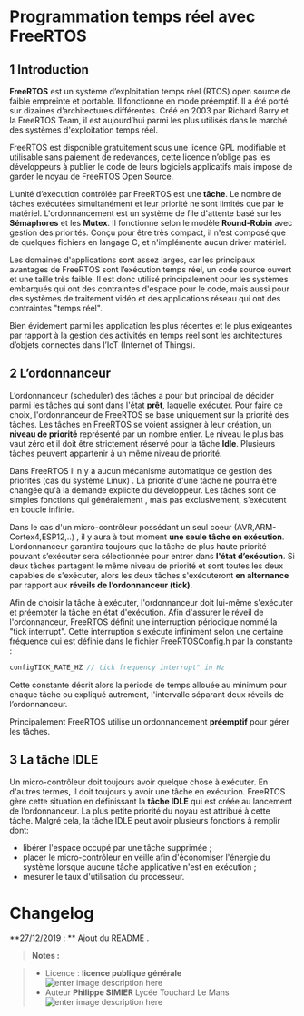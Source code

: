 ﻿# Programmation temps réel avec FreeRTOS 

## 1 Introduction
**FreeRTOS** est un système d’exploitation temps réel (RTOS) open source de faible empreinte et portable. Il fonctionne en mode préemptif. Il a été porté sur dizaines d’architectures différentes. Créé en 2003 par Richard Barry et la FreeRTOS Team, il est aujourd’hui parmi les plus utilisés dans le marché des systèmes d'exploitation temps réel.

FreeRTOS est disponible gratuitement sous une licence GPL modifiable et utilisable sans paiement de redevances, cette licence n’oblige pas les développeurs à publier le code de leurs logiciels applicatifs mais impose de garder le noyau de FreeRTOS Open Source.

L’unité d’exécution contrôlée par FreeRTOS est une **tâche**. Le nombre de tâches exécutées simultanément et leur priorité ne sont limités que par le matériel.
L'ordonnancement est un système de file d'attente basé sur les **Sémaphores** et les **Mutex**. Il fonctionne selon le modèle **Round-Robin** avec gestion des priorités. Conçu pour être très compact, il n'est composé que de quelques fichiers en langage C, et n'implémente aucun driver matériel.

Les domaines d'applications sont assez larges, car les principaux avantages de FreeRTOS sont l’exécution temps réel, un code source ouvert et une taille très faible. Il est donc utilisé principalement pour les systèmes embarqués qui ont des contraintes d'espace pour le code, mais aussi pour des systèmes de traitement vidéo et des
applications réseau qui ont des contraintes "temps réel".

Bien évidement parmi les application les plus récentes et le plus exigeantes par rapport à la gestion des activités en temps réel sont les architectures d’objets connectés dans l’IoT (Internet of Things).

## 2 L’ordonnanceur
L’ordonnanceur (scheduler) des tâches a pour but principal de décider parmi les tâches qui sont dans l'état **prêt**, laquelle exécuter. Pour faire ce choix, l'ordonnanceur de FreeRTOS se base uniquement sur la priorité des tâches. Les tâches en FreeRTOS se voient assigner à leur création, un **niveau de priorité** représenté par un nombre entier. Le niveau le plus bas vaut zéro et il doit être strictement réservé pour la tâche **Idle**. Plusieurs tâches peuvent appartenir à un même niveau de priorité.

Dans FreeRTOS Il n'y a aucun mécanisme automatique de gestion des priorités (cas du système Linux) . La priorité d'une tâche ne pourra être changée qu'à la demande explicite du développeur. Les tâches sont de simples fonctions qui généralement , mais pas exclusivement, s’exécutent en boucle infinie.

Dans le cas d'un micro-contrôleur possédant un seul coeur (AVR,ARM-Cortex4,ESP12,..) , il y aura à tout moment **une seule tâche en exécution**. L’ordonnanceur garantira toujours que la tâche de plus haute priorité pouvant s’exécuter sera sélectionnée pour entrer dans **l'état d’exécution**. Si deux tâches partagent le même niveau de priorité et sont toutes les deux capables de s'exécuter, alors les deux tâches s'exécuteront **en alternance** par rapport aux **réveils de l’ordonnanceur (tick)**.

Afin de choisir la tâche à exécuter, l'ordonnanceur doit lui-même s'exécuter et préempter la tâche en état d'exécution. Afin d'assurer le réveil de l'ordonnanceur, FreeRTOS définit une interruption périodique nommé la "tick interrupt". Cette interruption s'exécute infiniment selon une certaine fréquence qui est définie dans le fichier FreeRTOSConfig.h par la constante :
```c
configTICK_RATE_HZ // tick frequency interrupt" in Hz
```
Cette constante décrit alors la période de temps allouée au minimum pour chaque tâche ou expliqué autrement, l'intervalle séparant deux réveils de l’ordonnanceur.

Principalement FreeRTOS utilise un ordonnancement **préemptif** pour gérer les tâches.

## 3 La tâche IDLE
Un micro-contrôleur doit toujours avoir quelque chose à exécuter. En d'autres termes, il doit toujours y avoir une tâche en exécution. FreeRTOS gère cette situation en définissant la **tâche IDLE** qui est créée au lancement de l’ordonnanceur. La plus petite priorité du noyau est attribué à cette tâche. Malgré cela, la tâche IDLE peut avoir plusieurs fonctions à remplir dont:

 - libérer l'espace occupé par une tâche supprimée ;
 - placer le micro-contrôleur en veille afin d'économiser l'énergie du système lorsque aucune tâche applicative n'est en exécution ;
 - mesurer le taux d'utilisation du processeur.

# Changelog

**27/12/2019 : ** Ajout du README . 

> **Notes :**


> - Licence : **licence publique générale** ![enter image description here](https://img.shields.io/badge/licence-GPL-green.svg)
> - Auteur **Philippe SIMIER** Lycée Touchard Le Mans
>  ![enter image description here](https://img.shields.io/badge/built-passing-green.svg)
<!-- TOOLBOX 

Génération des badges : https://shields.io/
Génération de ce fichier : https://stackedit.io/editor#


